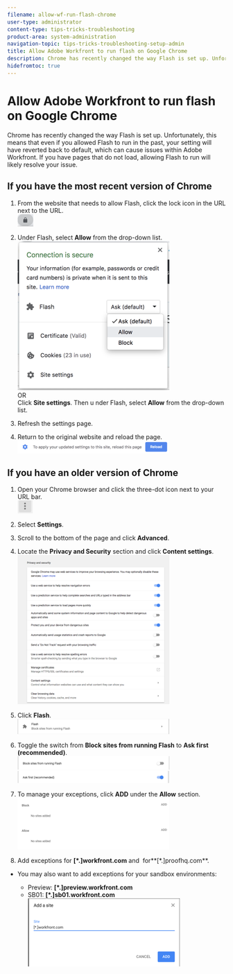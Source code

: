 ```yaml
---
filename: allow-wf-run-flash-chrome
user-type: administrator
content-type: tips-tricks-troubleshooting
product-area: system-administration
navigation-topic: tips-tricks-troubleshooting-setup-admin
title: Allow Adobe Workfront to run flash on Google Chrome
description: Chrome has recently changed the way Flash is set up. Unfortunately, this means that even if you allowed Flash to run in the past, your setting will have reverted back to default, which can cause issues within Adobe Workfront. If you have pages that do not load, allowing Flash to run will likely resolve your issue.
hidefromtoc: true
---
```


# Allow Adobe Workfront to run flash on Google Chrome

Chrome has recently changed the way Flash is set up. Unfortunately, this means that even if you allowed Flash to run in the past, your setting will have reverted back to default, which can cause issues within Adobe Workfront. If you have pages that do not load, allowing Flash to run will likely resolve your issue.

## If you have the most recent version of Chrome

1. From the website that needs to allow Flash, click the lock icon in the URL next to the URL.  
   ![new-1.png](assets/new-1-36x28.png)  

1. Under Flash, select **Allow** from the drop-down list.  
   ![new-2.png](assets/new-2-350x344.png)  
   OR   
   Click **Site settings**. Then u nder Flash, select **Allow** from the drop-down list.&nbsp; 

1. Refresh the settings page.&nbsp; 
1. Return to the original website and reload the page.  
   ![new-3.png](assets/new-3-350x30.png)

## If you have an older version of Chrome

1. Open your Chrome browser and click the three-dot icon next to your URL bar.  
   ![icon.png](assets/icon-35x30.png)

1. Select **Settings**.
1. Scroll to the bottom of the page and click **Advanced**.  

1. Locate the **Privacy and Security**&nbsp;section and click **Content settings**.  
   ![3-content-settings.png](assets/3-content-settings-350x344.png)  

1. Click **Flash**.  
   ![4-flash.png](assets/4-flash-350x35.png)  

1. Toggle the switch from **Block sites from running Flash** to **Ask first (recommended)**.  
   ![5-toggle-block.png](assets/5-toggle-block-350x31.png)  
   ![6-toggle-ask.png](assets/6-toggle-ask-350x28.png)

1. To manage your exceptions, click **ADD** under the **Allow** section.  
   ![7-exceptions.png](assets/7-exceptions-350x119.png)

1. Add&nbsp;exceptions for&nbsp;**[&#42;.]workfront.com** and &nbsp;for**[&#42;.]proofhq.com**.

  * You may also want to add exceptions for your sandbox environments:

    * Preview:&nbsp;**[&#42;.]preview.workfront.com**
    * SB01: **[&#42;.]sb01.workfront.com** 
      ![8-last.png](assets/8-last-350x157.png)

